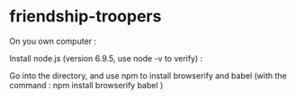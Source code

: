 # friendship-troopers

On you own computer :

Install node.js (version 6.9.5, use node -v to verify) : 

Go into the directory, and use npm to install browserify and babel (with the command : npm install browserify babel )


